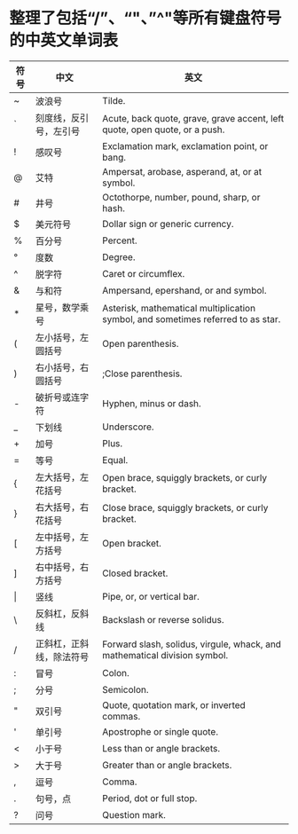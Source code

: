 # 整理了包括“/”、“\"、”^"等所有键盘符号的中英文单词表
符号|中文|英文
-|-|-
~ | 波浪号 | Tilde.
\` | 刻度线，反引号，左引号 | Acute, back quote, grave, grave accent, left quote, open quote, or a push.
\! | 感叹号 | Exclamation mark, exclamation point, or bang.
@ | 艾特 | Ampersat, arobase, asperand, at, or at symbol.
\# | 井号 | Octothorpe, number, pound, sharp, or hash.
$ | 美元符号 | Dollar sign or generic currency.
% | 百分号 | Percent.
°	| 度数 | Degree.
^	| 脱字符	| Caret or circumflex.
&	| 与和符	| Ampersand, epershand, or and symbol.
\*	| 星号，数学乘号	| Asterisk, mathematical multiplication symbol, and sometimes referred to as star.
(	| 左小括号，左圆括号	| Open parenthesis.
)	| 右小括号，右圆括号	| ;Close parenthesis.
\-	| 破折号或连字符	| Hyphen, minus or dash.
\_	| 下划线	| Underscore.
\+	| 加号	| Plus.
\=	| 等号	| Equal. 
\{	| 左大括号，左花括号	| Open brace, squiggly brackets, or curly bracket.
\}	| 右大括号，右花括号	| Close brace, squiggly brackets, or curly bracket.
\[	| 左中括号，左方括号	| Open bracket.
\]	| 右中括号，右方括号	| Closed bracket.
\|		| 竖线	| Pipe, or, or vertical bar.
\\	| 反斜杠，反斜线	| Backslash or reverse solidus.
/		| 正斜杠，正斜线，除法符号	| Forward slash, solidus, virgule, whack, and mathematical division symbol.
:	| 冒号	| Colon.
;	| 分号	| Semicolon.
"	| 双引号	| Quote, quotation mark, or inverted commas.
'	| 单引号	| Apostrophe or single quote.
<	| 小于号	| Less than or angle brackets.
\>	| 大于号	| Greater than or angle brackets.
,	| 逗号	| Comma.
\.	| 句号，点	| Period, dot or full stop.
?	| 问号	| Question mark.
